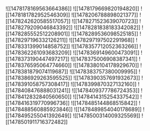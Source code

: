 ![[1478178169563664386]]
![[1478179669820194820]]
![[1478181782952546309]]
![[1478206788898021377]]
![[1478242620585517057]]
![[1478271523639070723]]
![[1478279209046843392]]
![[1478281838183342082]]
![[1478285552512208901]]
![[1478289536098525185]]
![[1478297196332126211]]
![[1478297197502291968]]
![[1478331399014858752]]
![[1478357712052363266]]
![[1478362261093683209]]
![[1478369149600473091]]
![[1478373190447497217]]
![[1478375006908387341]]
![[1478376595064774660]]
![[1478380104178929670]]
![[1478381879074119687]]
![[1478383757380009995]]
![[1478386929263595525]]
![[1478390357691932673]]
![[1478391058757308417]]
![[1478399870327132160]]
![[1478408476888031241]]
![[1478409377786724353]]
![[1478412832840560650]]
![[1478414315254337542]]
![[1478416319770996736]]
![[1478485144868515842]]
![[1478488560885923846]]
![[1478489854040178689]]
![[1478495255041392649]]
![[1478500314009325569]]
![[1478501911716372482]]
